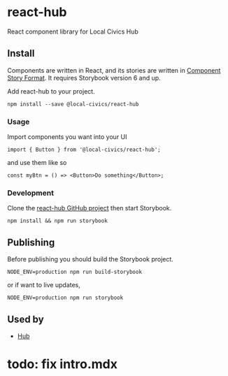 # react-hub

React component library for Local Civics Hub

## Install

Components are written in React, and its stories are written in [Component Story Format](https://medium.com/storybookjs/component-story-format-66f4c32366df). It requires Storybook version 6 and up.

Add react-hub to your project.

`npm install --save @local-civics/react-hub`

### **Usage**

Import components you want into your UI

`import { Button } from '@local-civics/react-hub';`

and use them like so

```
const myBtn = () => <Button>Do something</Button>;
```

### **Development**

Clone the [react-hub GitHub project](https://github.com/local-civics/react-hub) then start Storybook.

`npm install && npm run storybook`

## **Publishing**

Before publishing you should build the Storybook project.

`NODE_ENV=production npm run build-storybook`

or if want to live updates,

`NODE_ENV=production npm run storybook`

## Used by

- [Hub](https://hub.localcivics.io)

# todo: fix intro.mdx
